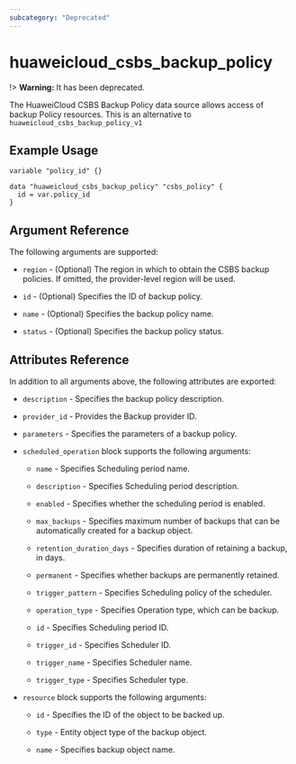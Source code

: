 ```yaml
---
subcategory: "Deprecated"
---
```


# huaweicloud\_csbs\_backup\_policy

!> **Warning:** It has been deprecated.

The HuaweiCloud CSBS Backup Policy data source allows access of backup Policy resources.
This is an alternative to `huaweicloud_csbs_backup_policy_v1`

## Example Usage


```hcl
variable "policy_id" {}

data "huaweicloud_csbs_backup_policy" "csbs_policy" {
  id = var.policy_id
}

```

## Argument Reference
The following arguments are supported:

* `region` - (Optional) The region in which to obtain the CSBS backup policies. If omitted, the provider-level region will be used.

* `id` - (Optional) Specifies the ID of backup policy.

* `name` - (Optional) Specifies the backup policy name.

* `status` - (Optional) Specifies the backup policy status.

## Attributes Reference

In addition to all arguments above, the following attributes are exported:

* `description` - Specifies the backup policy description.

* `provider_id` - Provides the Backup provider ID.

* `parameters` - Specifies the parameters of a backup policy.

* `scheduled_operation` block supports the following arguments:

    * `name` - Specifies Scheduling period name.
    
    * `description` - Specifies Scheduling period description.

    * `enabled` - Specifies whether the scheduling period is enabled.

    * `max_backups` - Specifies maximum number of backups that can be automatically created for a backup object.

    * `retention_duration_days` - Specifies duration of retaining a backup, in days.

    * `permanent` - Specifies whether backups are permanently retained.

    * `trigger_pattern` - Specifies Scheduling policy of the scheduler.

    * `operation_type` - Specifies Operation type, which can be backup.

    * `id` -  Specifies Scheduling period ID.

    * `trigger_id` -  Specifies Scheduler ID.

    * `trigger_name` -  Specifies Scheduler name.

    * `trigger_type` -  Specifies Scheduler type.

* `resource` block supports the following arguments:

    * `id` - Specifies the ID of the object to be backed up.
    
    * `type` - Entity object type of the backup object. 

    * `name` - Specifies backup object name.

